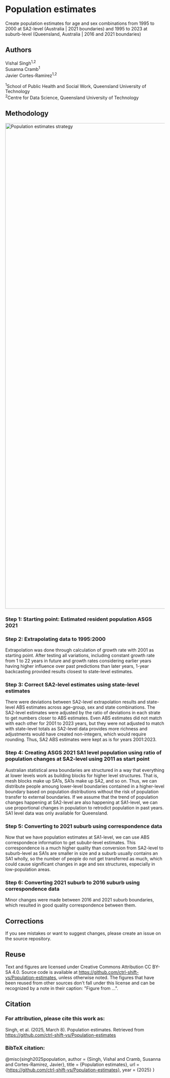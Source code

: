 # Population estimates

Create population estimates for age and sex combinations from 1995 to 2000 at SA2-level (Australia | 2021 boundaries) and 1995 to 2023 at suburb-level (Queensland, Australia | 2016 and 2021 boundaries)

## Authors
Vishal Singh<sup>1,2</sup><br>
Susanna Cramb<sup>1</sup><br>
Javier Cortes-Ramirez<sup>1,2</sup>

<sup>1</sup>School of Public Health and Social Work, Queensland University of Technology <br>
<sup>2</sup>Centre for Data Science, Queensland University of Technology

## Methodology

<img width="1536" alt="Population estimates strategy" src="https://github.com/user-attachments/assets/c30ef6ec-687a-4dba-b0a0-0ac935b52b2f" />

### Step 1: Starting point: Estimated resident population ASGS 2021

### Step 2: Extrapolating data to 1995:2000
Extrapolation was done through calculation of growth rate with 2001 as starting point. After testing all variations, including  constant growth rate from 1 to 22 years in future and growth rates considering earlier years having higher influence over past predictions than later years, 1-year backcasting provided results closest to state-level estimates.
### Step 3: Correct SA2-level estimates using state-level estimates
There were deviations between SA2-level extrapolation results and state-level ABS estimates across age-group, sex and state combinations. The SA2-level estimates were adjusted by the ratio of deviations in each strate to get numbers closer to ABS estimates.
Even ABS estimates did not match with each other for 2001 to 2023 years, but they were not adjusted to match with state-level totals as SA2-level data provides more richness and adjustments would have created non-integers, which would require rounding. Thus, SA2 ABS estimates were kept as is for years 2001:2023.
### Step 4: Creating ASGS 2021 SA1 level population using ratio of population changes at SA2-level using 2011 as start point
Australian statistical area boundaries are structured in a way that everything at lower levels work as building blocks for higher level structures. That is, mesh blocks make up SA1s, SA1s make up SA2, and so on. Thus, we can distribute people amoung lower-level boundaries contained in a higher-level boundary based on population distributions without the risk of population transfer to external boundaries.
If we assume that the trend of population changes happening at SA2-level are also happening at SA1-level, we can use proportional changes in population to retrodict population in past years.
SA1 level data was only available for Queensland.
### Step 5: Converting to 2021 suburb using correspondence data
Now that we have population estimates at SA1-level, we can use ABS correspondece information to get sububr-level estimates. This correspondence is a much higher quality than conversion from SA2-level to suburb-level as SA1s are smaller in size and a suburb usually contains an SA1 wholly, so the number of people do not get transferred as much, which could cause significant changes in age and sex structures, especially in low-population areas.
### Step 6: Converting 2021 suburb to 2016 suburb using correspondence data
Minor changes were made between 2016 and 2021 suburb boundaries, which resulted in good quality correspondence between them.

## Corrections
If you see mistakes or want to suggest changes, please create an issue on the source repository.

## Reuse
Text and figures are licensed under Creative Commons Attribution CC BY-SA 4.0. Source code is available at https://github.com/ctrl-shift-vs/Population-estimates, unless otherwise noted. The figures that have been reused from other sources don't fall under this license and can be recognized by a note in their caption: "Figure from ...".

## Citation
### For attribution, please cite this work as:
Singh, et al. (2025, March 8). Population estimates. Retrieved from https://github.com/ctrl-shift-vs/Population-estimates

### BibTeX citation:
@misc{singh2025population,
  author = {Singh, Vishal and Cramb, Susanna and Cortes-Ramirez, Javier},
  title = {Population estimates},
  url = {https://github.com/ctrl-shift-vs/Population-estimates},
  year = {2025}
}
